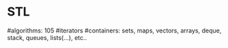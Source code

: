 # STL

#algorithms: 105
#iterators
#containers: sets, maps, vectors, arrays, deque, stack, queues, lists(...), etc..
